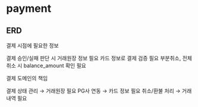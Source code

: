 # payment

## ERD

결제 시점에 필요한 정보

결제 승인/실패 판단 시 거래원장 정보 필요
카드 정보로 결제 검증 필요
부분취소, 전체취소 시 balance_amount 확인 필요


결제 도메인의 책임

결제 상태 관리 → 거래원장 필요
PG사 연동 → 카드 정보 필요
취소/환불 처리 → 거래 내역 필요
